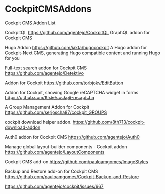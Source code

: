 # CockpitCMSAddons
Cockpit CMS Addon List

CockpitQL
https://github.com/agentejo/CockpitQL
GraphQL addon for Cockpit CMS

Hugo Addon
https://github.com/iakta/hugocockpit
A Hugo addon for Cockpit-Next CMS, generating Hugo compatible content and running Hugo for you

Full-text search addon for Cockpit CMS
https://github.com/agentejo/Detektivo

Addon for Cockpit
https://github.com/torbjokv/EditButton

Addon for Cockpit, showing Google reCAPTCHA widget in forms
https://github.com/Bixie/cockpit-recaptcha

A Group Management Addon for Cockpit
https://github.com/serjoscha87/cockpit_GROUPS

cockpit download helper addon.
https://github.com/8th713/cockpit-download-addon

Auth0 addon for Cockpit CMS
https://github.com/agentejo/Auth0

Manage global layout-builder components - Cockpit addon
https://github.com/agentejo/LayoutComponents

Cockpit CMS add-on
https://github.com/pauloamgomes/ImageStyles

Backup and Restore add-on for Cockpit CMS
https://github.com/pauloamgomes/Cockpit-Backup-and-Restore

https://github.com/agentejo/cockpit/issues/667
